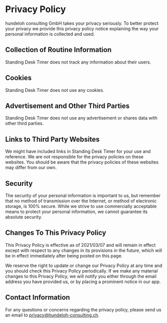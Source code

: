 # Privacy Policy

hundeloh consulting GmbH takes your privacy seriously. To better protect your privacy we provide this privacy policy notice explaining the way your personal information is collected and used.


## Collection of Routine Information

Standing Desk Timer does not track any information about their users. 


## Cookies

Standing Desk Timer does not use any cookies.


## Advertisement and Other Third Parties

Standing Desk Timer does not use any advertisement or shares data with other third parties.


## Links to Third Party Websites

We might have included links in Standing Desk Timer for your use and reference. We are not responsible for the privacy policies on these websites. You should be aware that the privacy policies of these websites may differ from our own.


## Security

The security of your personal information is important to us, but remember that no method of transmission over the Internet, or method of electronic storage, is 100% secure. While we strive to use commercially acceptable means to protect your personal information, we cannot guarantee its absolute security.


## Changes To This Privacy Policy

This Privacy Policy is effective as of 2021/03/07 and will remain in effect except with respect to any changes in its provisions in the future, which will be in effect immediately after being posted on this page.

We reserve the right to update or change our Privacy Policy at any time and you should check this Privacy Policy periodically. If we make any material changes to this Privacy Policy, we will notify you either through the email address you have provided us, or by placing a prominent notice in our app.


## Contact Information

For any questions or concerns regarding the privacy policy, please send us an email to privacy@hundeloh-consulting.ch.
